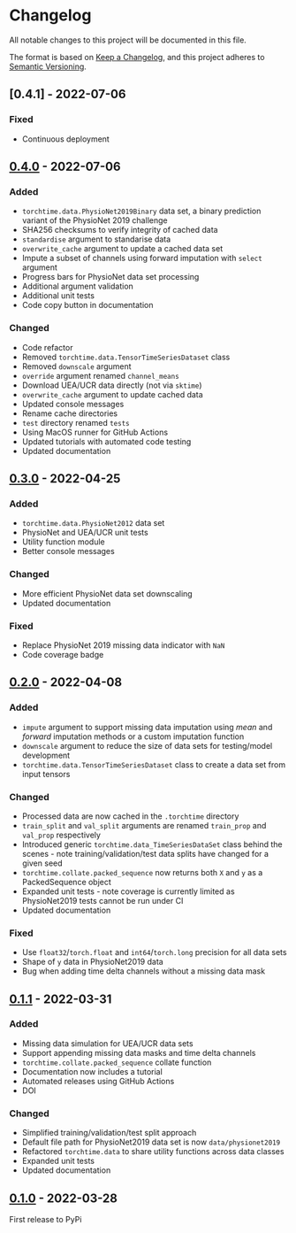 # Changelog
All notable changes to this project will be documented in this file.

The format is based on [Keep a Changelog](https://keepachangelog.com/en/1.0.0/),
and this project adheres to [Semantic Versioning](https://semver.org/spec/v2.0.0.html).

## [0.4.1] - 2022-07-06

### Fixed

* Continuous deployment

## [0.4.0] - 2022-07-06

### Added

* `torchtime.data.PhysioNet2019Binary` data set, a binary prediction variant of the PhysioNet 2019 challenge
* SHA256 checksums to verify integrity of cached data
* `standardise` argument to standarise data
* `overwrite_cache` argument to update a cached data set
* Impute a subset of channels using forward imputation with `select` argument
* Progress bars for PhysioNet data set processing
* Additional argument validation
* Additional unit tests
* Code copy button in documentation

### Changed

* Code refactor
* Removed `torchtime.data.TensorTimeSeriesDataset` class
* Removed `downscale` argument
* `override` argument renamed `channel_means`
* Download UEA/UCR data directly (not via `sktime`)
* `overwrite_cache` argument to update cached data
* Updated console messages
* Rename cache directories
* `test` directory renamed `tests`
* Using MacOS runner for GitHub Actions
* Updated tutorials with automated code testing
* Updated documentation

## [0.3.0] - 2022-04-25

### Added

* `torchtime.data.PhysioNet2012` data set
* PhysioNet and UEA/UCR unit tests
* Utility function module
* Better console messages

### Changed

* More efficient PhysioNet data set downscaling
* Updated documentation

### Fixed

* Replace PhysioNet 2019 missing data indicator with `NaN`
* Code coverage badge

## [0.2.0] - 2022-04-08

### Added

* `impute` argument to support missing data imputation using *mean* and *forward* imputation methods or a custom imputation function
* ``downscale`` argument to reduce the size of data sets for testing/model development
* `torchtime.data.TensorTimeSeriesDataset` class to create a data set from input tensors

### Changed

* Processed data are now cached in the ``.torchtime`` directory
* `train_split` and `val_split` arguments are renamed `train_prop` and `val_prop` respectively
* Introduced generic `torchtime.data_TimeSeriesDataSet` class behind the scenes - note training/validation/test data splits have changed for a given seed
* `torchtime.collate.packed_sequence` now returns both `X` and `y` as a PackedSequence object
* Expanded unit tests - note coverage is currently limited as PhysioNet2019 tests cannot be run under CI
* Updated documentation

### Fixed

* Use `float32`/`torch.float` and `int64`/`torch.long` precision for all data sets
* Shape of `y` data in PhysioNet2019 data
* Bug when adding time delta channels without a missing data mask

## [0.1.1] - 2022-03-31

### Added

* Missing data simulation for UEA/UCR data sets
* Support appending missing data masks and time delta channels
* `torchtime.collate.packed_sequence` collate function
* Documentation now includes a tutorial
* Automated releases using GitHub Actions
* DOI

### Changed

* Simplified training/validation/test split approach
* Default file path for PhysioNet2019 data set is now `data/physionet2019`
* Refactored `torchtime.data` to share utility functions across data classes
* Expanded unit tests
* Updated documentation

## [0.1.0] - 2022-03-28

First release to PyPi

[Unreleased]: https://github.com/philipdarke/torchtime/compare/v0.4.1.HEAD
[0.4.0]: https://github.com/philipdarke/torchtime/compare/v0.4.0..v0.4.1
[0.4.0]: https://github.com/philipdarke/torchtime/compare/v0.3.0..v0.4.0
[0.3.0]: https://github.com/philipdarke/torchtime/compare/v0.2.0..v0.3.0
[0.2.0]: https://github.com/philipdarke/torchtime/compare/v0.1.1..v0.2.0
[0.1.1]: https://github.com/philipdarke/torchtime/compare/v0.1.0..v0.1.1
[0.1.0]: https://github.com/philipdarke/torchtime/releases/tag/v0.1.0